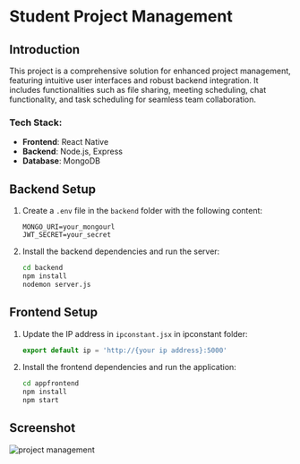 # Student Project Management

## Introduction

This project is a comprehensive solution for enhanced project management, featuring intuitive user interfaces and robust backend integration. It includes functionalities such as file sharing, meeting scheduling, chat functionality, and task scheduling for seamless team collaboration.

### Tech Stack:
- **Frontend**: React Native
- **Backend**: Node.js, Express
- **Database**: MongoDB


## Backend Setup

1. Create a `.env` file in the `backend` folder with the following content:

    ```plaintext
    MONGO_URI=your_mongourl
    JWT_SECRET=your_secret
    ```

2. Install the backend dependencies and run the server:

    ```bash
    cd backend
    npm install
    nodemon server.js
    ```

## Frontend Setup

1. Update the IP address in `ipconstant.jsx` in ipconstant folder:

    ```javascript
    export default ip = 'http://{your ip address}:5000'
    ```

2. Install the frontend dependencies and run the application:

    ```bash
    cd appfrontend
    npm install
    npm start
    ```

## Screenshot

![project management](https://github.com/DEEPVYAS03/Student-Project-Management/assets/113181349/92f27fe0-e8f5-4532-a8a1-5f49a142d917)

